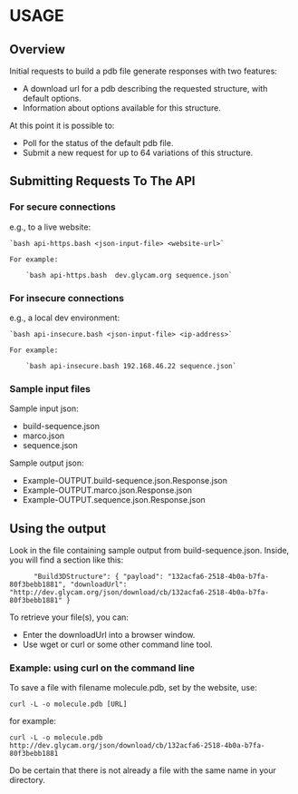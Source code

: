 # USAGE

## Overview
Initial requests to build a pdb file generate responses with two features:
* A download url for a pdb describing the requested structure, with default options.
* Information about options available for this structure.

At this point it is possible to:
* Poll for the status of the default pdb file.
* Submit a new request for up to 64 variations of this structure.

## Submitting Requests To The API
### For secure connections
e.g., to a live website:

	`bash api-https.bash <json-input-file> <website-url>`

	For example:

		`bash api-https.bash  dev.glycam.org sequence.json`

### For insecure connections
e.g., a local dev environment:

	`bash api-insecure.bash <json-input-file> <ip-address>`

	For example:

		`bash api-insecure.bash 192.168.46.22 sequence.json`

### Sample input files

Sample input json:

* build-sequence.json
* marco.json
* sequence.json

Sample output json:

* Example-OUTPUT.build-sequence.json.Response.json
* Example-OUTPUT.marco.json.Response.json
* Example-OUTPUT.sequence.json.Response.json

## Using the output

Look in the file containing sample output from build-sequence.json.  Inside,
you will find a section like this:


`      "Build3DStructure": {
        "payload": "132acfa6-2518-4b0a-b7fa-80f3bebb1881",
        "downloadUrl": "http://dev.glycam.org/json/download/cb/132acfa6-2518-4b0a-b7fa-80f3bebb1881"
      }`

To retrieve your file(s), you can:

* Enter the downloadUrl into a browser window.
* Use wget or curl or some other command line tool.

### Example:  using curl on the command line

To save a file with filename molecule.pdb, set by the website, use:

`curl -L -o molecule.pdb [URL]`

for example:

`curl -L -o molecule.pdb http://dev.glycam.org/json/download/cb/132acfa6-2518-4b0a-b7fa-80f3bebb1881`

Do be certain that there is not already a file with the same name in your directory.
